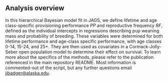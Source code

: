 ## Analysis overview

In this hierarchical Bayesian model fit in JAGS, we define lifetime and age class-specific provisioning performance *PP* and reproductive frequency *RF*, defined as the individual intercepts in regressions describing pup weaning mass and probability of breeding. These variables were determined for both lifetime performance and age-class specific performance, with age classes 0-14, 15-24, and 25+. They are then used as covariates in a Cormack-Jolly-Seber open population model to determine their effect on survival. To learn more about the specifics of the methods, please refer to the publication referenced in the main repository README. Most information is commented-out of the script, but any further questions email jjbadger@alaska.edu.







